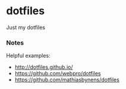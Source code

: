 # dotfiles
Just my dotfiles


### Notes
Helpful examples:
* http://dotfiles.github.io/
* https://github.com/webpro/dotfiles
* https://github.com/mathiasbynens/dotfiles
